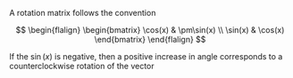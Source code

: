 A rotation matrix follows the convention

$$
\begin{flalign}
\begin{bmatrix}
\cos(x) & \pm\sin(x) \\
\sin(x) & \cos(x)
\end{bmatrix}
\end{flalign}
$$

If the $\sin(x)$ is negative, then a positive increase in angle corresponds to a counterclockwise rotation of the vector
